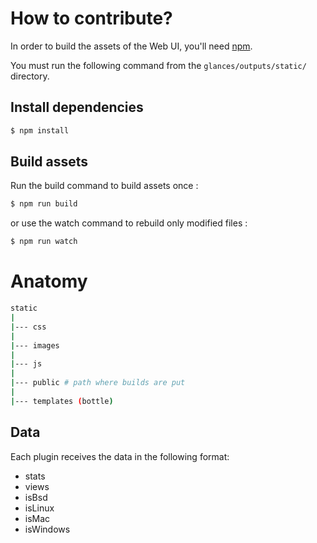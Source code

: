 # How to contribute?

In order to build the assets of the Web UI, you'll need [npm](https://docs.npmjs.com/getting-started/what-is-npm).

You must run the following command from the `glances/outputs/static/` directory.

## Install dependencies

```bash
$ npm install
```

## Build assets

Run the build command to build assets once :

```bash
$ npm run build
```

or use the watch command to rebuild only modified files :

```bash
$ npm run watch
```

# Anatomy

```bash
static
|
|--- css
|
|--- images
|
|--- js
|
|--- public # path where builds are put
|
|--- templates (bottle)
```

## Data

Each plugin receives the data in the following format:

* stats
* views
* isBsd
* isLinux
* isMac
* isWindows
